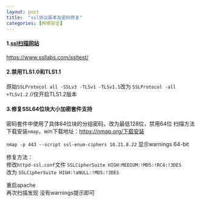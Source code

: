 ```yaml
---
layout: post
title:  "ssl协议版本及密码修复"
categories: [网络安全]
---
```


#### 1.[ssl扫描网站](https://www.ssllabs.com/ssltest/)  

<https://www.ssllabs.com/ssltest/>

#### 2.禁用TLS1.0和TLS1.1  
  
原始`SSLProtocol all -SSLv3 -TLSv1 -TLSv1.1`改为
`SSLProtocol -all +TLSv1.2`            //仅开启TLS1.2版本

#### 3.修复SSL64位块大小加密套件支持  

密码套件中使用了具体64位块的分组密码，改为最低128位，禁用64位
扫描方法  
下载安装`nmap`，win下载地址：https://nmap.org/下载安装

`nmap -p 443 --script ssl-enum-ciphers 10.21.8.22`
显示warnings
64-bit

修复方法：  
修改`httpd-ssl.conf`文件
`SSLCipherSuite HIGH:MEDIUM:!MD5:!RC4:!3DES`  
改为
`SSLCipherSuite HIGH:!aNULL:!MD5:!3DES`  

重启apache  
再次扫描发现
没有warnings提示即可
